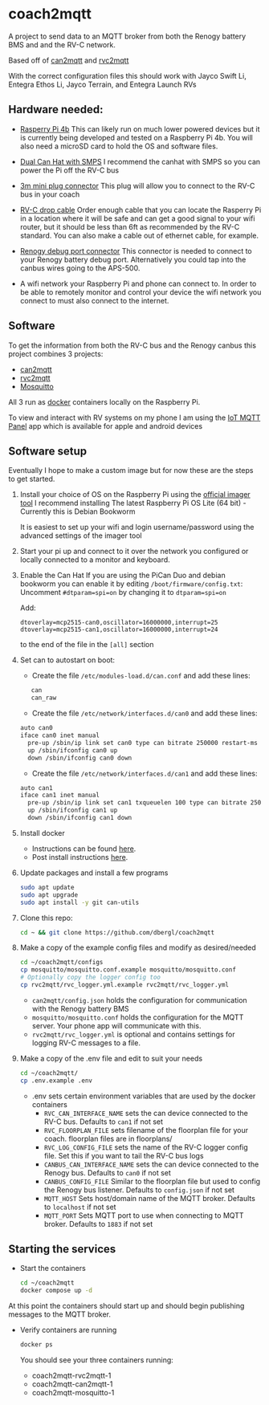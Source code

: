 # coach2mqtt
A project to send data to an MQTT broker from both the Renogy battery BMS and and the RV-C network.

Based off of [can2mqtt](https://github.com/jgeisler0303/can2mqtt) and [rvc2mqtt](https://github.com/spbrogan/rvc2mqtt)

With the correct configuration files this should work with Jayco Swift Li, Entegra Ethos Li, Jayco Terrain, and Entegra Launch RVs

## Hardware needed:
* [Rasperry Pi 4b](https://www.raspberrypi.com/products/raspberry-pi-4-model-b/)
   This can likely run on much lower powered devices but it is currently being developed and tested on a Raspberry Pi 4b.
   You will also need a microSD card to hold the OS and software files.

* [Dual Can Hat with SMPS](https://copperhilltech.com/pican2-duo-can-bus-board-for-raspberry-pi-4-with-3a-smps/)
   I recommend the canhat with SMPS so you can power the Pi off the RV-C bus

* [3m mini plug connector](https://www.fireflyint.com/products/70090-3m-mini-plug-connector)
   This plug will allow you to connect to the RV-C bus in your coach

* [RV-C drop cable](https://www.fireflyint.com/products/70053-24ga-rv-c-drop-cable)
   Order enough cable that you can locate the Rasperry Pi in a location where it will be safe and can get a good signal to your wifi router, but it should be less than 6ft as recommended by the RV-C standard. You can also make a cable out of ethernet cable, for example.

* [Renogy debug port connector](https://www.amazon.com/dp/B0BX42NJWR)
   This connector is needed to connect to your Renogy battery debug port. Alternatively you could tap into the canbus wires going to the APS-500.

* A wifi network your Raspberry Pi and phone can connect to. In order to be able to remotely monitor and control your device the wifi network you connect to must also connect to the internet.

## Software
To get the information from both the RV-C bus and the Renogy canbus this project combines 3 projects:
* [can2mqtt](https://github.com/dbergl/can2mqtt)
* [rvc2mqtt](https://github.com/dbergl/rvc2mqtt)
* [Mosquitto](https://mosquitto.org/)

All 3 run as [docker](https://www.docker.com/) containers locally on the Raspberry Pi.

To view and interact with RV systems on my phone I am using the [IoT MQTT Panel](https://blog.snrlab.in/iot/iot-mqtt-panel-user-guide/) app which is available for apple and android devices

## Software setup
Eventually I hope to make a custom image but for now these are the steps to get started.

1. Install your choice of OS on the Raspberry Pi using the [official imager tool](https://www.raspberrypi.com/software/)
   I recommend installing The latest Raspberry Pi OS Lite (64 bit) - Currently this is Debian Bookworm

   It is easiest to set up your wifi and login username/password using the advanced settings of the imager tool

2. Start your pi up and connect to it over the network you configured or locally connected to a monitor and keyboard.

3. Enable the Can Hat
   If you are using the PiCan Duo and debian bookworm you can enable it by editing `/boot/firmware/config.txt`:
Uncomment `#dtparam=spi=on` by changing it to `dtparam=spi=on`

   Add:

       dtoverlay=mcp2515-can0,oscillator=16000000,interrupt=25
       dtoverlay=mcp2515-can1,oscillator=16000000,interrupt=24

   to the end of the file in the `[all]` section
4. Set can to autostart on boot:
   * Create the file `/etc/modules-load.d/can.conf` and add these lines:
    ```bash
       can
       can_raw
    ```
   * Create the file `/etc/network/interfaces.d/can0` and add these lines:
    ```bash
    auto can0
    iface can0 inet manual
      pre-up /sbin/ip link set can0 type can bitrate 250000 restart-ms 100
      up /sbin/ifconfig can0 up
      down /sbin/ifconfig can0 down
    ```
   * Create the file `/etc/network/interfaces.d/can1` and add these lines:
    ```bash
    auto can1
    iface can1 inet manual
      pre-up /sbin/ip link set can1 txqueuelen 100 type can bitrate 250000 restart-ms 100
      up /sbin/ifconfig can1 up
      down /sbin/ifconfig can1 down
    ```

5. Install docker
   - Instructions can be found [here](https://docs.docker.com/engine/install/debian/#install-using-the-repository).
   - Post install instructions [here](https://docs.docker.com/engine/install/linux-postinstall/).

6. Update packages and install a few programs
   ```bash
   sudo apt update
   sudo apt upgrade
   sudo apt install -y git can-utils
   ```

7. Clone this repo:
   ```bash
   cd ~ && git clone https://github.com/dbergl/coach2mqtt
   ```

8. Make a copy of the example config files and modify as desired/needed
   ```bash
   cd ~/coach2mqtt/configs
   cp mosquitto/mosquitto.conf.example mosquitto/mosquitto.conf
   # Optionally copy the logger config too
   cp rvc2mqtt/rvc_logger.yml.example rvc2mqtt/rvc_logger.yml
   ```

   - `can2mqtt/config.json` holds the configuration for communication with the Renogy battery BMS
   - `mosquitto/mosquitto.conf` holds the configuration for the MQTT server. Your phone app will communicate with this.
   - `rvc2mqtt/rvc_logger.yml` is optional and contains settings for logging RV-C messages to a file.

9. Make a copy of the .env file and edit to suit your needs
   ```bash
   cd ~/coach2mqtt/
   cp .env.example .env
   ```

   - .env sets certain environment variables that are used by the docker containers
      - `RVC_CAN_INTERFACE_NAME` sets the can device connected to the RV-C bus. Defaults to `can1` if not set
      - `RVC_FLOORPLAN_FILE` sets filename of the floorplan file for your coach. floorplan files are in floorplans/
      - `RVC_LOG_CONFIG_FILE` sets the name of the RV-C logger config file. Set this if you want to tail the RV-C bus logs
      - `CANBUS_CAN_INTERFACE_NAME` sets the can device connected to the Renogy bus. Defaults to `can0` if not set
      - `CANBUS_CONFIG_FILE` Similar to the floorplan file but used to config the Renogy bus listener. Defaults to `config.json` if not set
      - `MQTT_HOST` Sets host/domain name of the MQTT broker. Defaults to `localhost` if not set
      - `MQTT_PORT` Sets MQTT port to use when connecting to MQTT broker. Defaults to `1883` if not set

## Starting the services

- Start the containers
  ```bash
  cd ~/coach2mqtt
  docker compose up -d
  ```

At this point the containers should start up and should begin publishing messages to the MQTT broker.

-  Verify containers are running
   ```bash
   docker ps
   ```
  
   You should see your three containers running: 
   - coach2mqtt-rvc2mqtt-1
   - coach2mqtt-can2mqtt-1
   - coach2mqtt-mosquitto-1


